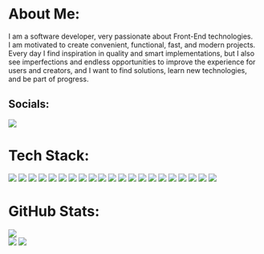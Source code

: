 # About Me:
I am a software developer, very passionate about Front-End technologies.<br>I am motivated to create convenient, functional, fast, and modern projects.<br>Every day I find inspiration in quality and smart implementations, but I also see imperfections and endless opportunities to improve the experience for users and creators, and I want to find solutions, learn new technologies, and be part of progress.


## Socials:
[![](https://skillicons.dev/icons?i=linkedin)](https://linkedin.com/in/nikita-rozkalns) 

# Tech Stack:

[![](https://skillicons.dev/icons?i=js)](https://developer.mozilla.org/en-US/docs/Web/JavaScript)
[![](https://skillicons.dev/icons?i=ts)](https://www.typescriptlang.org)
[![](https://skillicons.dev/icons?i=cs)](https://learn.microsoft.com/en-us/dotnet/csharp/)
[![](https://skillicons.dev/icons?i=html)](https://developer.mozilla.org/en-US/docs/Web/HTML)
[![](https://skillicons.dev/icons?i=sass)](https://sass-lang.com/)
[![](https://skillicons.dev/icons?i=tailwind)](https://tailwindcss.com//)
[![](https://skillicons.dev/icons?i=git)](https://git-scm.com/)
[![](https://skillicons.dev/icons?i=nodejs)](https://nodejs.org/en/)
[![](https://skillicons.dev/icons?i=express)](https://expressjs.com/)
[![](https://skillicons.dev/icons?i=react)](https://reactjs.org/)
[![](https://skillicons.dev/icons?i=angular)](https://angular.io/)
[![](https://skillicons.dev/icons?i=vue)](https://vuejs.org/)
[![](https://skillicons.dev/icons?i=nextjs)](https://nextjs.org/)
[![](https://skillicons.dev/icons?i=redux)](https://redux.js.org/)
[![](https://skillicons.dev/icons?i=reactivex)](https://rxjs.dev/)
[![](https://skillicons.dev/icons?i=docker)](https://www.docker.com/)
[![](https://skillicons.dev/icons?i=firebase)](https://firebase.google.com/)
[![](https://skillicons.dev/icons?i=mysql)](https://www.mysql.com/)
[![](https://skillicons.dev/icons?i=mongodb)](https://www.mongodb.com/)
[![](https://skillicons.dev/icons?i=jquery)](https://jquery.com/)
[![](https://skillicons.dev/icons?i=jest)](https://jestjs.io/)

# GitHub Stats:
![](https://github-readme-stats.vercel.app/api/top-langs/?username=nick-r-o-s-e&theme=gruvbox&hide_border=true&include_all_commits=false&count_private=false&layout=compact)<br/>
![](https://github-readme-stats.vercel.app/api?username=nick-r-o-s-e&theme=gruvbox&hide_border=true&include_all_commits=false&count_private=false)
![](https://github-readme-streak-stats.herokuapp.com/?user=nick-r-o-s-e&theme=gruvbox&hide_border=true)<br/>

